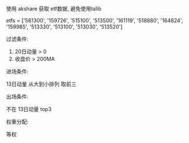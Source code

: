 <requirement>

使用 akshare 获取 etf数据, 避免使用talib

etfs = ['561300', '159726', '515100', '513500', '161119', '518880', '164824', '159985', '513330', '513100', '513030', '513520']

过滤条件:
1. 20日动量 > 0
2. 收盘价 > 200MA

进场条件:

13日动量 从大到小排列 取前三

出场条件:

不在 13日动量 top3

权重分配:

等权
</requirement>
